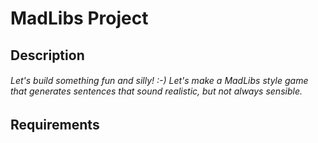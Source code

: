# MadLibs Project

## Description
###### Let's build something fun and silly! :-) Let's make a MadLibs style game that generates sentences that sound realistic, but not always sensible.

## Requirements

